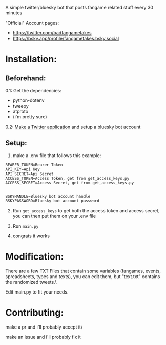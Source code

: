 A simple twitter/bluesky bot that posts fangame related stuff every 30 minutes

"Official" Account pages:
- https://twitter.com/badfangametakes
- https://bsky.app/profile/fangametakes.bsky.social
  

# Installation:

## Beforehand:

0.1: Get the dependencies:
- python-dotenv
- tweepy
- atproto
- (i'm pretty sure)

0.2: [Make a Twitter application](https://developer.twitter.com/) and setup a bluesky bot account
## Setup:

1. make a .env file that follows this example:
```
BEARER_TOKEN=Bearer Token
API_KEY=Api Key
API_SECRET=Api Secret
ACCESS_TOKEN=Access Token, get from get_access_keys.py
ACCESS_SECRET=Access Secret, get from get_access_keys.py
  

BSKYHANDLE=Bluesky bot account handle
BSKYPASSWORD=Bluesky bot account password
```


2. Run ```get_access_keys``` to get both the access token and access secret, you can then put them on your .env file

3. Run ```main.py```
  
4. congrats it works


# Modification:

There are a few TXT Files that contain some variables (fangames, events, spreadsheets, types and texts), you can edit them, but "text.txt" contains the randomized tweets.\

Edit main.py to fit your needs.

  
# Contributing:

make a pr and i'll probably accept it\

make an issue and i'll probably fix it